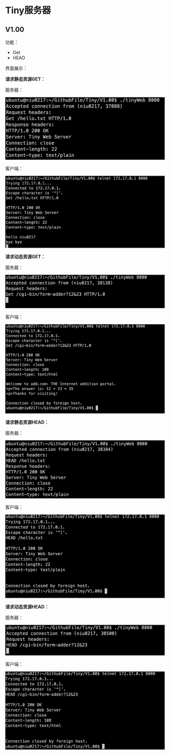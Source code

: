 # Tiny服务器

## V1.00

功能：

+ Get
+ HEAD

界面展示：

**请求静态资源GET：**

服务器：

![image-20231026142238760](Readme.assets/image-20231026142238760.png) 

客户端：

![image-20231026142331658](Readme.assets/image-20231026142331658.png) 

**请求动态资源GET：**

服务器：

![image-20231026142642205](Readme.assets/image-20231026142642205.png) 

客户端：

![image-20231026142705840](Readme.assets/image-20231026142705840.png) 



**请求静态资源HEAD：**

服务器：

![image-20231026143030810](Readme.assets/image-20231026143030810.png) 

客户端：

![image-20231026143052249](Readme.assets/image-20231026143052249.png) 

**请求动态资源HEAD：**

服务器：

![image-20231026143233704](Readme.assets/image-20231026143233704.png) 

客户端：

![image-20231026143250857](Readme.assets/image-20231026143250857.png) 

